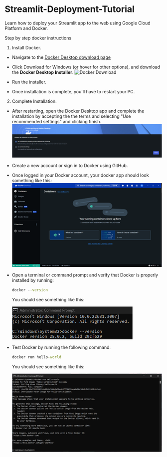 # Streamlit-Deployment-Tutorial
Learn how to deploy your Streamlit app to the web using Google Cloud Platform
and Docker.

Step by step docker instructions

1. Install Docker. 
 - Navigate to the [Docker Desktop download page](https://www.docker.com/products/docker-desktop/)


 - Click Download for Windows (or hover for other options), and download the
   **Docker Desktop Installer**.
![Docker Download](..\App\Images\download.png)


 - Run the installer.
 - Once installation is complete, you'll have to restart your PC.
  
  
2. Complete Installation.
 - After restarting, open the Docker Desktop app and complete the installation
   by accepting the the terms and selecting "Use recommended settings" and
   clicking finish.
   ![Complete Installation](App\Images\complete_installation.png)
- Create a new account or sign in to Docker using GitHub.
- Once logged in your Docker account, your docker app should look something
  like this:
  ![Docker App](App\Images\logged_in.png)


 - Open a terminal or command prompt and verify that Docker
   is properly installed by running:
   ```cmd
   docker --version

   ```
   You should see something like this:
   
   ![Docker Version](App\Images\docker_version.png)

- Test Docker by running the following command:
  ```cmd
  docker run hello-world
  ```
     You should see something like this:
   
   ![Hello World](App\Images\hello-world.png)